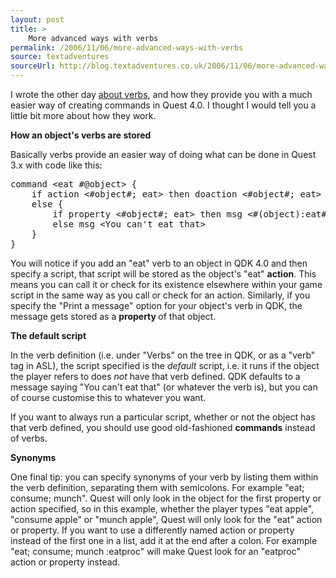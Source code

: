 ```yaml
---
layout: post
title: >
    More advanced ways with verbs
permalink: /2006/11/06/more-advanced-ways-with-verbs
source: textadventures
sourceUrl: http://blog.textadventures.co.uk/2006/11/06/more-advanced-ways-with-verbs/
---
```

I wrote the other day <a href="http://www.axeuk.com/blog/2006/11/02/verbs-an-easier-way-to-add-commands-in-quest-40/">about verbs</a>, and how they provide you with a much easier way of creating commands in Quest 4.0. I thought I would tell you a little bit more about how they work.

<strong>How an object's verbs are stored</strong>

Basically verbs provide an easier way of doing what can be done in Quest 3.x with code like this:

<pre>
command &lt;eat #@object&gt; {
    if action &lt;#object#; eat&gt; then doaction &lt;#object#; eat&gt;
    else {
        if property &lt;#object#; eat&gt; then msg &lt;#(object):eat#&gt;
        else msg &lt;You can't eat that&gt;
    }
}
</pre>

You will notice if you add an "eat" verb to an object in QDK 4.0 and then specify a script, that script will be stored as the object's "eat" <strong>action</strong>. This means you can call it or check for its existence elsewhere within your game script in the same way as you call or check for an action. Similarly, if you specify the "Print a message" option for your object's verb in QDK, the message gets stored as a <strong>property </strong>of that object.

<strong>The default script</strong>

In the verb definition (i.e. under "Verbs" on the tree in QDK, or as a "verb" tag in ASL), the script specified is the <em>default</em> script, i.e. it runs if the object the player refers to does <em>not</em> have that verb defined. QDK defaults to a message saying "You can't eat that" (or whatever the verb is), but you can of course customise this to whatever you want.

If you want to always run a particular script, whether or not the object has that verb defined, you should use good old-fashioned <strong>commands</strong> instead of verbs.

<strong>Synonyms</strong>

One final tip: you can specify synonyms of your verb by listing them within the verb definition, separating them with semicolons. For example "eat; consume; munch". Quest will only look in the object for the first property or action specified, so in this example, whether the player types "eat apple", "consume apple" or "munch apple", Quest will only look for the "eat" action or property. If you want to use a differently named action or property instead of the first one in a list, add it at the end after a colon. For example "eat; consume; munch :eatproc" will make Quest look for an "eatproc" action or property instead.